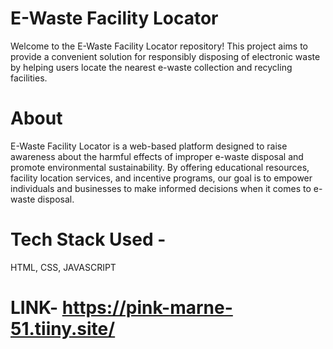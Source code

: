 # E-Waste Facility Locator

Welcome to the E-Waste Facility Locator repository! This project aims to provide a convenient solution for responsibly disposing of electronic waste by helping users locate the nearest e-waste collection and recycling facilities.

# About

E-Waste Facility Locator is a web-based platform designed to raise awareness about the harmful effects of improper e-waste disposal and promote environmental sustainability. By offering educational resources, facility location services, and incentive programs, our goal is to empower individuals and businesses to make informed decisions when it comes to e-waste disposal.

# Tech Stack Used -
HTML, CSS, JAVASCRIPT
# LINK- https://pink-marne-51.tiiny.site/
